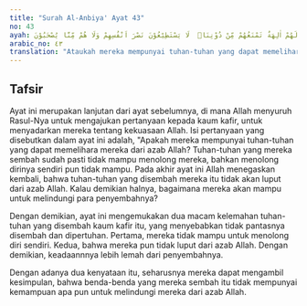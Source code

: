 ```yaml
---
title: "Surah Al-Anbiya' Ayat 43"
no: 43
ayah: اَمْ لَهُمْ اٰلِهَةٌ تَمْنَعُهُمْ مِّنْ دُوْنِنَاۗ  لَا يَسْتَطِيْعُوْنَ نَصْرَ اَنْفُسِهِمْ وَلَا هُمْ مِّنَّا يُصْحَبُوْنَ
arabic_no: ٤٣
translation: "Ataukah mereka mempunyai tuhan-tuhan yang dapat memelihara mereka dari (azab) Kami? Tuhan-tuhan mereka itu tidak sanggup menolong diri mereka sendiri dan tidak (pula) mereka dilindungi dari (azab) Kami."
---
```


## Tafsir

Ayat ini merupakan lanjutan dari ayat sebelumnya, di mana Allah menyuruh Rasul-Nya untuk mengajukan pertanyaan kepada kaum kafir, untuk menyadarkan mereka tentang kekuasaan Allah. Isi pertanyaan yang disebutkan dalam ayat ini adalah, "Apakah mereka mempunyai tuhan-tuhan yang dapat memelihara mereka dari azab Allah? Tuhan-tuhan yang mereka sembah sudah pasti tidak mampu menolong mereka, bahkan menolong dirinya sendiri pun tidak mampu. Pada akhir ayat ini Allah menegaskan kembali, bahwa tuhan-tuhan yang disembah mereka itu tidak akan luput dari azab Allah. Kalau demikian halnya, bagaimana mereka akan mampu untuk melindungi para penyembahnya?

Dengan demikian, ayat ini mengemukakan dua macam kelemahan tuhan-tuhan yang disembah kaum kafir itu, yang menyebabkan tidak pantasnya disembah dan dipertuhan. Pertama, mereka tidak mampu untuk menolong diri sendiri. Kedua, bahwa mereka pun tidak luput dari azab Allah. Dengan demikian, keadaannnya lebih lemah dari penyembahnya.

Dengan adanya dua kenyataan itu, seharusnya mereka dapat mengambil kesimpulan, bahwa benda-benda yang mereka sembah itu tidak mempunyai kemampuan apa pun untuk melindungi mereka dari azab Allah.